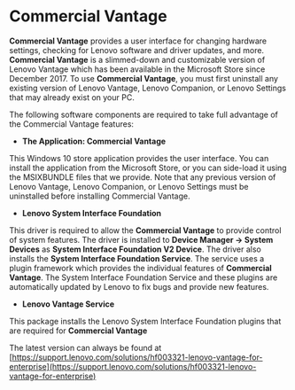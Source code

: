 # Commercial Vantage

**Commercial Vantage** provides a user interface for changing hardware settings, checking for Lenovo software and driver updates, and more. **Commercial Vantage** is a slimmed-down and customizable version of Lenovo Vantage which has been available in the Microsoft Store since December 2017. To use **Commercial Vantage**, you must first uninstall any existing version of Lenovo Vantage, Lenovo Companion, or Lenovo Settings that may already exist on your PC.

The following software components are required to take full advantage of the Commercial Vantage features:

- **The Application: Commercial Vantage**

This Windows 10 store application provides the user interface. You can install the application from the Microsoft Store, or you can side-load it using the MSIXBUNDLE files that we provide. Note that any previous version of Lenovo Vantage, Lenovo Companion, or Lenovo Settings must be uninstalled before installing Commercial Vantage.

- **Lenovo System Interface Foundation**

This driver is required to allow the **Commercial Vantage** to provide control of system features. The driver is installed to **Device Manager -> System Devices** as **System Interface Foundation V2 Device**. The driver also installs the **System Interface Foundation Service**. The service uses a plugin framework which provides the individual features of **Commercial Vantage**. The System Interface Foundation Service and these plugins are automatically updated by Lenovo to fix bugs and provide new features.

- **Lenovo Vantage Service**

This package installs the Lenovo System Interface Foundation plugins that are required for **Commercial Vantage**

The latest version can always be found at [https://support.lenovo.com/solutions/hf003321-lenovo-vantage-for-enterprise](https://support.lenovo.com/solutions/hf003321-lenovo-vantage-for-enterprise) 
